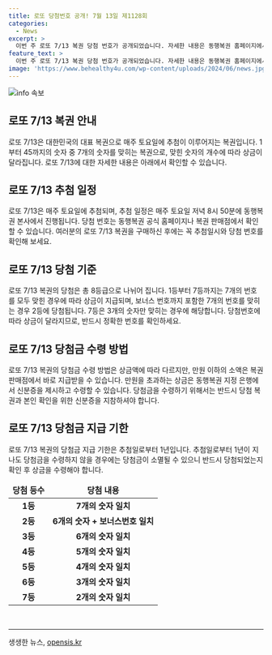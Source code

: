 ```yaml
---
title: 로또 당첨번호 공개! 7월 13일 제1128회
categories:
  - News
excerpt: >
  이번 주 로또 7/13 복권 당첨 번호가 공개되었습니다. 자세한 내용은 동행복권 홈페이지에서 확인하세요. 여러분의 행운을 기대합니다!
feature_text: >
  이번 주 로또 7/13 복권 당첨 번호가 공개되었습니다. 자세한 내용은 동행복권 홈페이지에서 확인하세요. 여러분의 행운을 기대합니다!
image: 'https://www.behealthy4u.com/wp-content/uploads/2024/06/news.jpg'
---
```


<p><img src="https://www.behealthy4u.com/wp-content/uploads/2024/06/news.jpg" alt="info 속보" /></p>

<h2 data-ke-size="size26">로또 7/13 복권 안내</h2>

<p data-ke-size="size16">로또 7/13은 대한민국의 대표 복권으로 매주 토요일에 추첨이 이루어지는 복권입니다. 1부터 45까지의 숫자 중 7개의 숫자를 맞히는 복권으로, 맞힌 숫자의 개수에 따라 상금이 달라집니다. 로또 7/13에 대한 자세한 내용은 아래에서 확인할 수 있습니다.</p>

<h2 data-ke-size="size26">로또 7/13 추첨 일정</h2>

<p data-ke-size="size16">로또 7/13은 매주 토요일에 추첨되며, 추첨 일정은 매주 토요일 저녁 8시 50분에 동행복권 본사에서 진행됩니다. 당첨 번호는 동행복권 공식 홈페이지나 복권 판매점에서 확인할 수 있습니다. 여러분의 로또 7/13 복권을 구매하신 후에는 꼭 추첨일시와 당첨 번호를 확인해 보세요.</p>

<h2 data-ke-size="size26">로또 7/13 당첨 기준</h2>

<p data-ke-size="size16">로또 7/13 복권의 당첨은 총 8등급으로 나뉘어 집니다. 1등부터 7등까지는 7개의 번호를 모두 맞힌 경우에 따라 상금이 지급되며, 보너스 번호까지 포함한 7개의 번호를 맞히는 경우 2등에 당첨됩니다. 7등은 3개의 숫자만 맞히는 경우에 해당합니다. 당첨번호에 따라 상금이 달라지므로, 반드시 정확한 번호를 확인하세요.</p>

<h2 data-ke-size="size26">로또 7/13 당첨금 수령 방법</h2>

<p data-ke-size="size16">로또 7/13 복권의 당첨금 수령 방법은 상금액에 따라 다르지만, 만원 이하의 소액은 복권 판매점에서 바로 지급받을 수 있습니다. 만원을 초과하는 상금은 동행복권 지정 은행에서 신분증을 제시하고 수령할 수 있습니다. 당첨금을 수령하기 위해서는 반드시 당첨 복권과 본인 확인을 위한 신분증을 지참하셔야 합니다.</p>

<h2 data-ke-size="size26">로또 7/13 당첨금 지급 기한</h2>

<p data-ke-size="size16">로또 7/13 복권의 당첨금 지급 기한은 추첨일로부터 1년입니다. 추첨일로부터 1년이 지나도 당첨금을 수령하지 않을 경우에는 당첨금이 소멸될 수 있으니 반드시 당첨되었는지 확인 후 상금을 수령해야 합니다.</p>

<table>
<thead>
<tr>
<td style="text-align: center; height: 17px;"><b>당첨 등수</b></td>
<td style="text-align: center; height: 17px;"><b>당첨 내용</b></td>
</tr>
</thead>
<tbody>
<tr>
<td style="text-align: center; height: 17px;"><b>1등</b></td>
<td style="text-align: center; height: 17px;"><b>7개의 숫자 일치</b></td>
</tr>
<tr>
<td style="text-align: center; height: 17px;"><b>2등</b></td>
<td style="text-align: center; height: 17px;"><b>6개의 숫자 + 보너스번호 일치</b></td>
</tr>
<tr>
<td style="text-align: center; height: 17px;"><b>3등</b></td>
<td style="text-align: center; height: 17px;"><b>6개의 숫자 일치</b></td>
</tr>
<tr>
<td style="text-align: center; height: 17px;"><b>4등</b></td>
<td style="text-align: center; height: 17px;"><b>5개의 숫자 일치</b></td>
</tr>
<tr>
<td style="text-align: center; height: 17px;"><b>5등</b></td>
<td style="text-align: center; height: 17px;"><b>4개의 숫자 일치</b></td>
</tr>
<tr>
<td style="text-align: center; height: 17px;"><b>6등</b></td>
<td style="text-align: center; height: 17px;"><b>3개의 숫자 일치</b></td>
</tr>
<tr>
<td style="text-align: center; height: 17px;"><b>7등</b></td>
<td style="text-align: center; height: 17px;"><b>2개의 숫자 일치</b></td>
</tr>
</tbody>
</table>

<p data-ke-size="size16">&nbsp;</p>

<hr>
생생한 뉴스, <a href="https://opensis.kr" rel="dofollow">opensis.kr</a>



